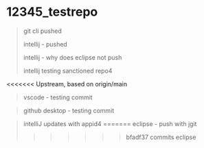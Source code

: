 # 12345_testrepo

> git cli pushed
> 
> intellij - pushed
> 
> intellij - why does eclipse not push
> 
> intellij testing sanctioned repo4

<<<<<<< Upstream, based on origin/main
> vscode - testing commit

>  github desktop - testing commit

> intelliJ updates with appid4
=======
> eclipse - push with jgit
>>>>>>> bfadf37 commits eclipse
